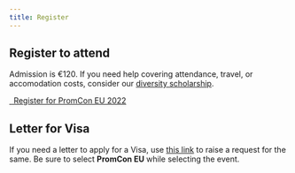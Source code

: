 ```yaml
---
title: Register
---
```


## Register to attend

Admission is €120. If you need help covering attendance, travel, or accomodation costs, consider our [diversity scholarship](https://promcon.io/2022-munich/diversity/).

<a class="btn btn-lg btn-default" href="https://cvent.me/EDBynP" target="_blank" role="button">
  <i class="fa fa-briefcase"></i>&nbsp;&nbsp;Register for PromCon EU 2022
</a>

## Letter for Visa

If you need a letter to apply for a Visa, use [this link](https://events.linuxfoundation.org/about/visa-request/) to raise a request for the same. Be sure to select <b>PromCon EU</b> while selecting the event.
